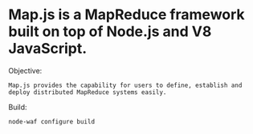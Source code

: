 Map.js is a MapReduce framework built on top of Node.js and V8 JavaScript.
===

Objective:

	Map.js provides the capability for users to define, establish and deploy distributed MapReduce systems easily.

Build:

	node-waf configure build
